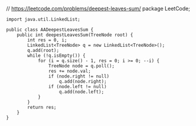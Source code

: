 // https://leetcode.com/problems/deepest-leaves-sum/
    package LeetCode;

    import java.util.LinkedList;

    public class AADeepestLeavesSum {
        public int deepestLeavesSum(TreeNode root) {
            int res = 0, i;
            LinkedList<TreeNode> q = new LinkedList<TreeNode>();
            q.add(root);
            while (!q.isEmpty()) {
                for (i = q.size() - 1, res = 0; i >= 0; --i) {
                    TreeNode node = q.poll();
                    res += node.val;
                    if (node.right != null)
                        q.add(node.right);
                    if (node.left != null)
                        q.add(node.left);
                }
            }
            return res;
        }
    }
